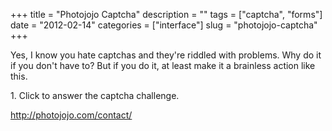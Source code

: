 +++
title = "Photojojo Captcha"
description = ""
tags = ["captcha", "forms"]
date = "2012-02-14"
categories = ["interface"]
slug = "photojojo-captcha"
+++


<p>Yes, I know you hate captchas and they're riddled with problems. Why do it if you don't have to? But if you do it, at least make it a brainless action like this.</p>

<div id="screens-full" class="clear"><div class="caption">1. Click to answer the captcha challenge.</div><div class="fullimg clear"><a href="//konigi.com/media/interface/photojojo-captcha-1.png" class="group" rel="group" title="1. Click to answer the captcha challenge."><img src="//konigi.com/media/interface/photojojo-captcha-1.png" alt="" class="img-responsive"></a></div></div>        
<p><a href="http://photojojo.com/contact/">http://photojojo.com/contact/</a></p>


